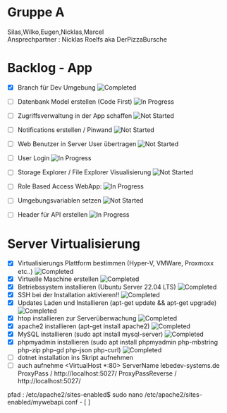 # Gruppe A
Silas,Wilko,Eugen,Nicklas,Marcel </br>
Ansprechpartner : Nicklas Roelfs aka DerPizzaBursche
# Backlog - App
- [x] Branch für Dev Umgebung ![Completed](https://img.shields.io/badge/Status-Completed-green)
- [ ] Datenbank Model erstellen (Code First) ![In Progress](https://img.shields.io/badge/Status-In%20Progress-orange)
- [ ] Zugriffsverwaltung in der App schaffen ![Not Started](https://img.shields.io/badge/Status-Not%20Started-red)
- [ ] Notifications erstellen / Pinwand  ![Not Started](https://img.shields.io/badge/Status-Not%20Started-red)
- [ ] Web Benutzer in Server User übertragen ![Not Started](https://img.shields.io/badge/Status-Not%20Started-red)
- [ ] User Login ![In Progress](https://img.shields.io/badge/Status-In%20Progress-orange)
- [ ] Storage Explorer / File Explorer Visualisierung  ![Not Started](https://img.shields.io/badge/Status-Not%20Started-red)
- [ ] Role Based Access WebApp: ![In Progress](https://img.shields.io/badge/Status-In%20Progress-orange)
- [ ] Umgebungsvariablen setzen ![Not Started](https://img.shields.io/badge/Status-Not%20Started-red)
- [ ] Header für API erstellen ![In Progress](https://img.shields.io/badge/Status-In%20Progress-orange)


# Server Virtualisierung
- [x] Virtualisierungs Plattform bestimmen (Hyper-V, VMWare, Proxmoxx etc..) ![Completed](https://img.shields.io/badge/Status-Completed-green)
- [x] Virtuelle Maschine erstellen ![Completed](https://img.shields.io/badge/Status-Completed-green)
- [x] Betriebssystem installieren (Ubuntu Server 22.04 LTS) ![Completed](https://img.shields.io/badge/Status-Completed-green)
- [x] SSH bei der Installation aktivieren!! ![Completed](https://img.shields.io/badge/Status-Completed-green)
- [x] Updates Laden und Installieren (apt-get update && apt-get upgrade) ![Completed](https://img.shields.io/badge/Status-Completed-green)
- [x] htop installieren zur Serverüberwachung ![Completed](https://img.shields.io/badge/Status-Completed-green)
- [x] apache2 installieren (apt-get install apache2) ![Completed](https://img.shields.io/badge/Status-Completed-green)
- [x] MySQL installieren (sudo apt install mysql-server) ![Completed](https://img.shields.io/badge/Status-Completed-green)
- [x] phpmyadmin installieren (sudo apt install phpmyadmin php-mbstring php-zip php-gd php-json php-curl) ![Completed](https://img.shields.io/badge/Status-Completed-green)
- [ ] dotnet installation ins Skript aufnehmen
- [ ] auch aufnehme <VirtualHost *:80>
    ServerName lebedev-systems.de
    ProxyPass / http://localhost:5027/
    ProxyPassReverse / http://localhost:5027/
</VirtualHost>
pfad : /etc/apache2/sites-enabled$ sudo nano /etc/apache2/sites-enabled/mywebapi.conf
- [ ] 


<!-- 
Für Das Backlog bitte die tasks mit folgenden Badges je nach status markieren:
noch nicht gestarted: ![Not Started](https://img.shields.io/badge/Status-Not%20Started-red)
im doing: ![In Progress](https://img.shields.io/badge/Status-In%20Progress-orange)
abgeschlossen: ![Completed](https://img.shields.io/badge/Status-Completed-green)
-->

